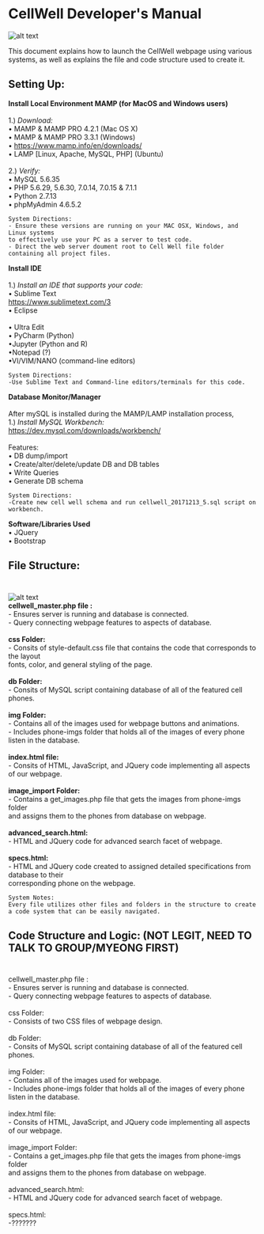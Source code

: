 CellWell Developer's Manual
=======

![alt text](https://farm5.staticflickr.com/4551/39045365031_78cc1a8b79_m.jpg "Logo Title Text 1")

This document explains how to launch the CellWell webpage using various systems, as well as explains the file and code structure used to create it.

## Setting Up:

**Install Local Environment MAMP (for MacOS and Windows users)**<br> <br>
	1.)  *Download:* <br>
	• MAMP & MAMP PRO 4.2.1 (Mac OS X) <br>
 	• MAMP & MAMP PRO 3.3.1 (Windows) <br>
	• https://www.mamp.info/en/downloads/ <br>
	• LAMP [Linux, Apache, MySQL, PHP] (Ubuntu) <br> <br>
	2.)  *Verify:* <br> 
 	• MySQL 5.6.35 <br>
	• PHP 5.6.29, 5.6.30, 7.0.14, 7.0.15 & 7.1.1 <br>
	• Python 2.7.13 <br>
   	• phpMyAdmin 4.6.5.2 <br>
	
	System Directions: 
	- Ensure these versions are running on your MAC OSX, Windows, and Linux systems 
	to effectively use your PC as a server to test code. 
	- Direct the web server doument root to Cell Well file folder containing all project files.
	
**Install IDE** <br> <br>
	1.) *Install an IDE that supports your code:* <br>
	• Sublime Text <br>
	https://www.sublimetext.com/3 <br>
	• Eclipse <br>	
	• Ultra Edit <br>
	• PyCharm (Python) <br>
	•Jupyter (Python and R) <br>
	•Notepad (?) <br>
	•VI/VIM/NANO (command-line editors) <br>
	
	System Directions: 
	-Use Sublime Text and Command-line editors/terminals for this code.
	
**Database Monitor/Manager** <br><br>
	After mySQL is installed during the MAMP/LAMP installation process, <br>
	1.) *Install MySQL Workbench:* <br>
	https://dev.mysql.com/downloads/workbench/ <br><br>
	Features: <br>
 	• DB dump/import <br>
	• Create/alter/delete/update DB and DB tables <br>
	• Write Queries <br>
	• Generate DB schema <br>
	
	System Directions: 
	-Create new cell well schema and run cellwell_20171213_5.sql script on workbench. 
	
**Software/Libraries Used** <br>
	• JQuery <br>
	• Bootstrap <br>
	
## File Structure: <br> <br>
![alt text](https://farm5.staticflickr.com/4737/24184158367_8f9d4416be_z.jpg "Logo Title Text 1") <br>
	**cellwell_master.php file :** <br>
		- Ensures server is running and database is connected. <br>
		- Query connecting webpage features to aspects of database. <br> <br>
	**css Folder:** <br>
		- Consits of style-default.css file that contains the code that corresponds to the layout  <br>
	 	  fonts, color, and general styling of the page. <br><br>
	**db Folder:** <br>
		- Consits of MySQL script containing database of all of the featured cell phones. <br><br>
	**img Folder:** <br>
		- Contains all of the images used for webpage buttons and animations. <br>
		- Includes phone-imgs folder that holds all of the images of every phone listen in the database.<br><br>
	**index.html file:** <br>
		- Consits of HTML, JavaScript, and JQuery code implementing all aspects of our webpage. <br><br>
	**image_import Folder:** <br>
		- Contains a get_images.php file that gets the images from phone-imgs folder<br>
		  and assigns them to the phones from database on webpage.<br><br>
	**advanced_search.html:**<br>
		- HTML and JQuery code for advanced search facet of webpage.<br><br>
	**specs.html:**<br>
		- HTML and JQuery code created to assigned detailed specifications from database to their <br>
		  corresponding phone on the webpage.<br>
		
	System Notes:	
	Every file utilizes other files and folders in the structure to create a code system that can be easily navigated. 
	
## Code Structure and Logic: (NOT LEGIT, NEED TO TALK TO GROUP/MYEONG FIRST)<br><br>
cellwell_master.php file : <br>
		- Ensures server is running and database is connected. <br>
		- Query connecting webpage features to aspects of database. <br> <br>
	css Folder: <br>
		- Consists of two CSS files of webpage design. <br> <br>
	db Folder: <br>
		- Consits of MySQL script containing database of all of the featured cell phones. <br><br>
	img Folder: <br>
		- Contains all of the images used for webpage. <br>
		- Includes phone-imgs folder that holds all of the images of every phone listen in the database.<br><br>
	index.html file: <br>
		- Consits of HTML, JavaScript, and JQuery code implementing all aspects of our webpage. <br><br>
	image_import Folder: <br>
		- Contains a get_images.php file that gets the images from phone-imgs folder<br>
		  and assigns them to the phones from database on webpage.<br><br>
	advanced_search.html:<br>
		- HTML and JQuery code for advanced search facet of webpage.<br><br>
	specs.html:<br>
		-???????<br><br>

